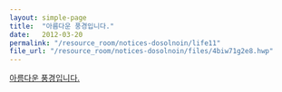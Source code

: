 ```yaml
---
layout: simple-page
title:  "아름다운 풍경입니다."
date:   2012-03-20
permalink: "/resource_room/notices-dosolnoin/life11"
file_url: "/resource_room/notices-dosolnoin/files/4biw71g2e8.hwp"
---
```


[아름다운 풍경입니다.](/resource_room/notices-dosolnoin/files/4biw71g2e8.hwp)
